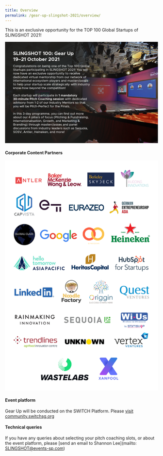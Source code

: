 ```yaml
---
title: Overview
permalink: /gear-up-slingshot-2021/overview/
---
```

This is an exclusive opportunity for the TOP 100 Global Startups of SLINGSHOT 2021! 

![Alt text for image on Isomer site](/images/SLINGSHOT_011021_GUP_Overview_v1.png)

#### Corporate Content Partners
![Alt text for image on Isomer site](/images/SLINGSHOT_121021_GUP%20Corporate%20Logos_Oct21_v2_20211012.png)

#### Event platform
Gear Up will be conducted on the SWITCH Platform. Please [visit community.switchsg.org](https://community.switchsg.org)

#### Technical queries
If you have any queries about selecting your pitch coaching slots, or about the event platform, please [send an email to Shannon Lee](mailto: SLINGSHOT@events-sp.com)